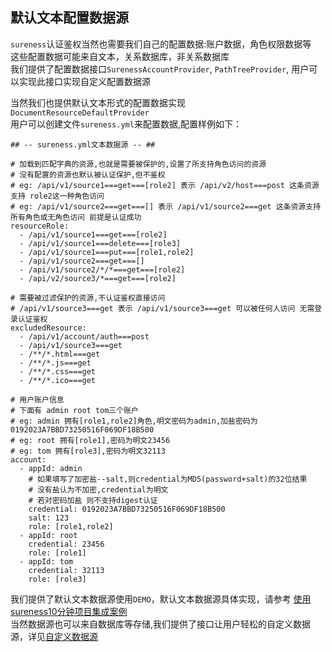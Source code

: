 ## 默认文本配置数据源   

`sureness`认证鉴权当然也需要我们自己的配置数据:账户数据，角色权限数据等  
这些配置数据可能来自文本，关系数据库，非关系数据库  
我们提供了配置数据接口`SurenessAccountProvider`, `PathTreeProvider`, 用户可以实现此接口实现自定义配置数据源  

当然我们也提供默认文本形式的配置数据实现 `DocumentResourceDefaultProvider`  
用户可以创建文件`sureness.yml`来配置数据,配置样例如下：  

```
## -- sureness.yml文本数据源 -- ##

# 加载到匹配字典的资源,也就是需要被保护的,设置了所支持角色访问的资源
# 没有配置的资源也默认被认证保护,但不鉴权
# eg: /api/v1/source1===get===[role2] 表示 /api/v2/host===post 这条资源支持 role2这一种角色访问
# eg: /api/v1/source2===get===[] 表示 /api/v1/source2===get 这条资源支持所有角色或无角色访问 前提是认证成功
resourceRole:
  - /api/v1/source1===get===[role2]
  - /api/v1/source1===delete===[role3]
  - /api/v1/source1===put===[role1,role2]
  - /api/v1/source2===get===[]
  - /api/v1/source2/*/*===get===[role2]
  - /api/v2/source3/*===get===[role2]

# 需要被过滤保护的资源,不认证鉴权直接访问
# /api/v1/source3===get 表示 /api/v1/source3===get 可以被任何人访问 无需登录认证鉴权
excludedResource:
  - /api/v1/account/auth===post
  - /api/v1/source3===get
  - /**/*.html===get
  - /**/*.js===get
  - /**/*.css===get
  - /**/*.ico===get

# 用户账户信息
# 下面有 admin root tom三个账户
# eg: admin 拥有[role1,role2]角色,明文密码为admin,加盐密码为0192023A7BBD73250516F069DF18B500
# eg: root 拥有[role1],密码为明文23456
# eg: tom 拥有[role3],密码为明文32113
account:
  - appId: admin
    # 如果填写了加密盐--salt,则credential为MD5(password+salt)的32位结果
    # 没有盐认为不加密,credential为明文
    # 若对密码加盐 则不支持digest认证
    credential: 0192023A7BBD73250516F069DF18B500
    salt: 123
    role: [role1,role2]
  - appId: root
    credential: 23456
    role: [role1]
  - appId: tom
    credential: 32113
    role: [role3]

```

我们提供了默认文本数据源使用`DEMO`，默认文本数据源具体实现，请参考 [使用sureness10分钟项目集成案例](cn/sample-bootstrap.md)     
当然数据源也可以来自数据库等存储,我们提供了接口让用户轻松的自定义数据源，详见[自定义数据源](cn/custom-datasource.md)  